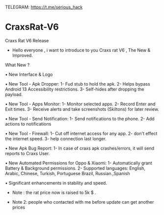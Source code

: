 TELEGRAM: https://t.me/serious_hack
# CraxsRat-V6
Craxs Rat V6 Release
- Hello everyone , i want to introduce to you Craxs rat V6 , The New & Improved.


What New ?

• New Interface & Logo

• New Tool - Apk Dropper:
1- Fud stub to hold the apk.
2- Helps bypass Android 13 Accessibility restrictions.
3- Self-hides after dropping the payload.

• New Tool - Apps Monitor:
1- Monitor selected apps.
2- Record Enter and Exit times.
3- Receive alerts and take screenshots (Skiltons) for later review.

• New Tool - Send Notification:
1- Send notifications to the phone.
2- Add actions to notifications

• New Tool - Firewall:
1- Cut off internet access for any app.
2- don't effect the internet speed.
3- help connection last longer.

• New Apk Bug Report:
1- In case of craxs apk crashes/errors, it will  send reports to Craxs User.

• New Automated Permissions for Oppo & Xiaomi:
1- Automatically grant Battery & Background permissions.
2- Supported languages: English, Arabic, Chinese, Turkish, Portuguese Brazil, Russian.,Spanish 

• Significant enhancements in stability and speed.

- Note : the rat price now is raised to 5k $ .

- Note 2: people who contacted with me before update can get another prices
